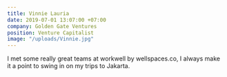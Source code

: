 ```yaml
---
title: Vinnie Lauria
date: 2019-07-01 13:07:00 +07:00
company: Golden Gate Ventures
position: Venture Capitalist
image: "/uploads/Vinnie.jpg"
---
```


I met some really great teams at workwell by wellspaces.co, I always make it a point to swing in on my trips to Jakarta.
